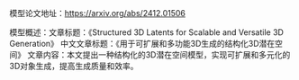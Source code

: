 模型论文地址：https://arxiv.org/abs/2412.01506

模型概述：文章标题：《Structured 3D Latents for Scalable and Versatile 3D Generation》
中文文章标题：《用于可扩展和多功能3D生成的结构化3D潜在空间》
文章内容：本文提出一种结构化的3D潜在空间模型，实现可扩展和多元化的3D对象生成，提高生成质量和效率。

